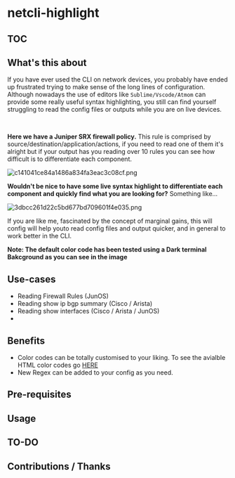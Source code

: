 # netcli-highlight

## TOC


## What's this about
If you have ever used the CLI on network devices, you probably have ended up frustrated trying to make sense of the long lines of configuration. Although nowadays the use of editors like `Sublime/Vscode/Atmom` can provide some really useful syntax highlighting, you still can find yourself struggling to read the config files or outputs while you are on live devices.

<br/>

**Here we have a Juniper SRX firewall policy.** This rule is comprised by source/destination/application/actions, if you need to read one of them it's alright but if your output has you reading over 10 rules you can see how difficult is to differentiate each component.

![c141041ce84a1486a834fa3eac3c08cf.png](:/b4ddf8ebc2a04238a9d9f45ec26ed246)

**Wouldn't be nice to have some live syntax highlight to differentiate each component and quickly find what you are looking for?** Something like...

![3dbcc261d22c5bd677bd709601f4e035.png](:/a37724f129a24b0fafd7464fa86853e5)



If you are like me, fascinated by the concept of marginal gains, this will config will help youto read config files and output quicker, and in general to work better in the CLI.

**Note: The default color code has been tested using a Dark terminal Bakcground as you can see in the image**
## Use-cases

- Reading Firewall Rules (JunOS)
- Reading show ip bgp summary (Cisco / Arista)
- Reading show interfaces (Cisco / Arista / JunOS)
- 


## Benefits
- Color codes can be totally customised to your liking. To see the avialble HTML color codes go [HERE](https://htmlcolorcodes.com/)
- New Regex can be added to your config as you need.


## Pre-requisites



## Usage





## TO-DO




## Contributions / Thanks

